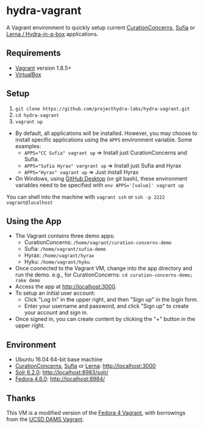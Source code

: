 # hydra-vagrant

A Vagrant environment to quickly setup current [CurationConcerns](https://github.com/projecthydra/curation_concerns), [Sufia](https://github.com/projecthydra/sufia) or [Lerna / Hydra-in-a-box](https://github.com/projecthydra-labs/lerna) applications.

## Requirements

* [Vagrant](https://www.vagrantup.com/) version 1.8.5+
* [VirtualBox](https://www.virtualbox.org/)

## Setup

1. `git clone https://github.com/projecthydra-labs/hydra-vagrant.git`
2. `cd hydra-vagrant`
3. `vagrant up`
  * By default, all applications will be installed. However, you may choose to install specific applications using the `APPS` environment variable. Some examples:
    * `APPS="CC Sufia" vagrant up` => Install just CurationConcerns and Sufia.
    * `APPS="Sufia Hyrax" vargrant up` => Install just Sufia and Hyrax
    * `APPS="Hyrax" vagrant up` => Just install Hyrax
  * On Windows, using [GitHub Desktop](https://desktop.github.com/) (or git bash), these environment variables need to be specified with `env APPS='[value]' vagrant up`

You can shell into the machine with `vagrant ssh` or `ssh -p 2222 vagrant@localhost`

## Using the App

* The Vagrant contains three demo apps:
  * CurationConcerns: `/home/vagrant/curation-concerns-demo`
  * Sufia: `/home/vagrant/sufia-demo`
  * Hyrax: `/home/vagrant/hyrax`
  * Hyku:  `/home/vagrant/hyku`
* Once connected to the Vagrant VM, change into the app directory and run the demo.
  e.g., for CurationConcerns: `cd curation-concerns-demo; rake demo`
* Access the app at [http://localhost:3000](http://localhost:3000).
* To setup an initial user account:
  * Click "Log In" in the upper right, and then "Sign up" in the login form.
  * Enter your username and password, and click "Sign up" to create your account and sign in.
* Once signed in, you can create content by clicking the "+" button in the upper right.

## Environment

* Ubuntu 16.04 64-bit base machine
* [CurationConcerns](https://github.com/projecthydra/curation_concerns), [Sufia](https://github.com/projecthydra/sufia) or [Lerna](https://github.com/projecthydra-labs/lerna): [http://localhost:3000](http://localhost:3000)
* [Solr 6.2.0](http://lucene.apache.org/solr/): [http://localhost:8983/solr/](http://localhost:8983/solr/)
* [Fedora 4.6.0](http://fedorarepository.org/): [http://localhost:8984/](http://localhost:8984/)

## Thanks

This VM is a modified version of the [Fedora 4 Vagrant](http://github.com/fcrepo4-exts/fcrepo4-vagrant), with borrowings from the [UCSD DAMS Vagrant](https://github.com/ucsdlib/dams-vagrant).
